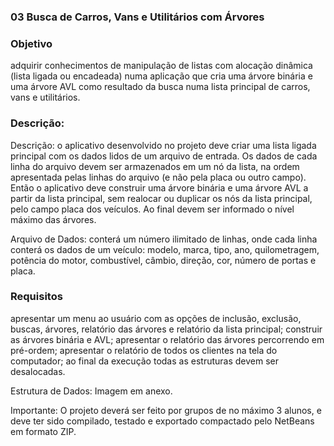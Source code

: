  ### 03 Busca de Carros, Vans e Utilitários com Árvores



### Objetivo
  adquirir conhecimentos de manipulação de listas com alocação dinâmica (lista ligada ou encadeada) numa aplicação que cria uma árvore binária e uma árvore AVL como resultado da busca numa lista principal de carros, vans e utilitários.

### Descrição:
Descrição: o aplicativo desenvolvido no projeto deve criar uma lista ligada principal com os dados lidos de um arquivo de entrada. Os dados de cada linha do arquivo devem ser armazenados em um nó da lista, na ordem apresentada pelas linhas do arquivo (e não pela placa ou outro campo). Então o aplicativo deve construir uma árvore binária e uma árvore AVL a partir da lista principal, sem realocar ou duplicar os nós da lista principal, pelo campo placa dos veículos. Ao final devem ser informado o nível máximo das árvores.

Arquivo de Dados: conterá um número ilimitado de linhas, onde cada linha conterá os dados de um veículo: modelo, marca, tipo, ano, quilometragem, potência do motor, combustível, câmbio, direção, cor, número de portas e placa.

### Requisitos

apresentar um menu ao usuário com as opções de inclusão, exclusão, buscas, árvores, relatório das árvores e relatório da lista principal;
construir as árvores binária e AVL;
apresentar o relatório das árvores percorrendo em pré-ordem;
apresentar o relatório de todos os clientes na tela do computador;
ao final da execução todas as estruturas devem ser desalocadas.

Estrutura de Dados: Imagem em anexo.

Importante: O projeto deverá ser feito por grupos de no máximo 3 alunos, e deve ter sido compilado, testado e exportado compactado pelo NetBeans em formato ZIP.
